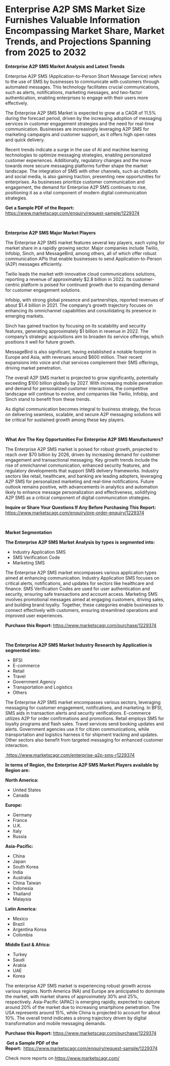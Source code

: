 <p><h1>Enterprise A2P SMS Market Size Furnishes Valuable Information Encompassing Market Share, Market Trends, and Projections Spanning from 2025 to 2032</h1></p><p><strong>Enterprise A2P SMS Market Analysis and Latest Trends</strong></p>
<p><p>Enterprise A2P SMS (Application-to-Person Short Message Service) refers to the use of SMS by businesses to communicate with customers through automated messages. This technology facilitates crucial communications, such as alerts, notifications, marketing messages, and two-factor authentication, enabling enterprises to engage with their users more effectively.</p><p>The Enterprise A2P SMS Market is expected to grow at a CAGR of 11.5% during the forecast period, driven by the increasing adoption of messaging services in customer engagement strategies and the need for real-time communication. Businesses are increasingly leveraging A2P SMS for marketing campaigns and customer support, as it offers high open rates and quick delivery. </p><p>Recent trends indicate a surge in the use of AI and machine learning technologies to optimize messaging strategies, enabling personalized customer experiences. Additionally, regulatory changes and the move towards more secure messaging platforms further shape the market landscape. The integration of SMS with other channels, such as chatbots and social media, is also gaining traction, presenting new opportunities for enterprises. As businesses prioritize customer communication and engagement, the demand for Enterprise A2P SMS continues to rise, positioning it as a vital component of modern digital communication strategies.</p></p>
<p><strong>Get a Sample PDF of the Report:&nbsp;</strong> <a href="https://www.marketscagr.com/enquiry/request-sample/1229374?utm_campaign=2940&utm_medium=2&utm_source=Github&utm_content=ia&utm_term=11032025&utm_id=enterprise-a2p-sms">https://www.marketscagr.com/enquiry/request-sample/1229374</a></p>
<p>&nbsp;</p>
<p><strong>Enterprise A2P SMS Major Market Players</strong></p>
<p><p>The Enterprise A2P SMS market features several key players, each vying for market share in a rapidly growing sector. Major companies include Twilio, Infobip, Sinch, and MessageBird, among others, all of which offer robust communication APIs that enable businesses to send Application-to-Person (A2P) messages efficiently.</p><p>Twilio leads the market with innovative cloud communications solutions, reporting a revenue of approximately $2.8 billion in 2022. Its customer-centric platform is poised for continued growth due to expanding demand for customer engagement solutions.</p><p>Infobip, with strong global presence and partnerships, reported revenues of about $1.4 billion in 2021. The company’s growth trajectory focuses on enhancing its omnichannel capabilities and consolidating its presence in emerging markets.</p><p>Sinch has gained traction by focusing on its scalability and security features, generating approximately $1 billion in revenue in 2022. The company’s strategic acquisitions aim to broaden its service offerings, which positions it well for future growth.</p><p>MessageBird is also significant, having established a notable footprint in Europe and Asia, with revenues around $600 million. Their recent expansions into voice and chat services complement their SMS offerings, driving market penetration.</p><p>The overall A2P SMS market is projected to grow significantly, potentially exceeding $100 billion globally by 2027. With increasing mobile penetration and demand for personalized customer interactions, the competitive landscape will continue to evolve, and companies like Twilio, Infobip, and Sinch stand to benefit from these trends. </p><p>As digital communication becomes integral to business strategy, the focus on delivering seamless, scalable, and secure A2P messaging solutions will be critical for sustained growth among these key players.</p></p>
<p>&nbsp;</p>
<p><strong>What Are The Key Opportunities For Enterprise A2P SMS Manufacturers?</strong></p>
<p><p>The Enterprise A2P SMS market is poised for robust growth, projected to reach over $70 billion by 2026, driven by increasing demand for customer engagement and transactional messaging. Key growth trends include the rise of omnichannel communication, enhanced security features, and regulatory developments that support SMS delivery frameworks. Industry sectors like retail, healthcare, and banking are leading adopters, leveraging A2P SMS for personalized marketing and real-time notifications. Future outlook remains positive, with advancements in analytics and automation likely to enhance message personalization and effectiveness, solidifying A2P SMS as a critical component of digital communication strategies.</p></p>
<p><strong>Inquire or Share Your Questions If Any Before Purchasing This Report:</strong> <a href="https://www.marketscagr.com/enquiry/pre-order-enquiry/1229374?utm_campaign=2940&utm_medium=2&utm_source=Github&utm_content=ia&utm_term=11032025&utm_id=enterprise-a2p-sms">https://www.marketscagr.com/enquiry/pre-order-enquiry/1229374</a></p>
<p>&nbsp;</p>
<p><strong>Market Segmentation</strong></p>
<p><strong>The Enterprise A2P SMS Market Analysis by types is segmented into:</strong></p>
<p><ul><li>Industry Application SMS</li><li>SMS Verification Code</li><li>Marketing SMS</li></ul></p>
<p><p>The Enterprise A2P SMS market encompasses various application types aimed at enhancing communication. Industry Application SMS focuses on critical alerts, notifications, and updates for sectors like healthcare and finance. SMS Verification Codes are used for user authentication and security, ensuring safe transactions and account access. Marketing SMS involves promotional messages aimed at engaging customers, driving sales, and building brand loyalty. Together, these categories enable businesses to connect effectively with customers, ensuring streamlined operations and improved user experiences.</p></p>
<p><strong>Purchase this Report:&nbsp;</strong><a href="https://www.marketscagr.com/purchase/1229374?utm_campaign=2940&utm_medium=2&utm_source=Github&utm_content=ia&utm_term=11032025&utm_id=enterprise-a2p-sms">https://www.marketscagr.com/purchase/1229374</a></p>
<p>&nbsp;</p>
<p><strong>The Enterprise A2P SMS Market Industry Research by Application is segmented into:</strong></p>
<p><ul><li>BFSI</li><li>E-commerce</li><li>Retail</li><li>Travel</li><li>Government Agency</li><li>Transportation and Logistics</li><li>Others</li></ul></p>
<p><p>The Enterprise A2P SMS market encompasses various sectors, leveraging messaging for customer engagement, notifications, and marketing. In BFSI, SMS aids in transaction alerts and security verifications. E-commerce utilizes A2P for order confirmations and promotions. Retail employs SMS for loyalty programs and flash sales. Travel services send booking updates and alerts. Government agencies use it for citizen communications, while transportation and logistics harness it for shipment tracking and updates. Other sectors also benefit from targeted messaging for enhanced customer interaction.</p></p>
<p><a href="https://www.marketscagr.com/enterprise-a2p-sms-r1229374?utm_campaign=2940&utm_medium=2&utm_source=Github&utm_content=ia&utm_term=11032025&utm_id=enterprise-a2p-sms">&nbsp;https://www.marketscagr.com/enterprise-a2p-sms-r1229374</a></p>
<p><strong>In terms of Region, the Enterprise A2P SMS Market Players available by Region are:</strong></p>
<p>
    <p> <strong> North America: </strong>
        <ul>
            <li>United States</li>
            <li>Canada</li>
        </ul>
        </p> 
    <p> <strong> Europe: </strong>
        <ul>
            <li>Germany</li>
            <li>France</li>
            <li>U.K.</li>
            <li>Italy</li>
            <li>Russia</li>
        </ul>
        </p> 
    <p> <strong> Asia-Pacific: </strong>
        <ul>
            <li>China</li>
            <li>Japan</li>
            <li>South Korea</li>
            <li>India</li>
            <li>Australia</li>
            <li>China Taiwan</li>
            <li>Indonesia</li>
            <li>Thailand</li>
            <li>Malaysia</li>
        </ul>
        </p> 
    <p> <strong> Latin America: </strong>
        <ul>
            <li>Mexico</li>
            <li>Brazil</li>
            <li>Argentina Korea</li>
            <li>Colombia</li>
        </ul>
        </p> 
    <p> <strong> Middle East & Africa: </strong>
        <ul>
            <li>Turkey</li>
            <li>Saudi</li>
            <li>Arabia</li>
            <li>UAE</li>
            <li>Korea</li>
        </ul>
    </p>
    </p>
<p><p>The enterprise A2P SMS market is experiencing robust growth across various regions. North America (NA) and Europe are anticipated to dominate the market, with market shares of approximately 30% and 25%, respectively. Asia-Pacific (APAC) is emerging rapidly, expected to capture around 20% of the market due to increasing smartphone penetration. The USA represents around 15%, while China is projected to account for about 10%. The overall trend indicates a strong trajectory driven by digital transformation and mobile messaging demands.</p></p>
<p><strong>Purchase this Report: </strong><a href="https://www.marketscagr.com/purchase/1229374?utm_campaign=2940&utm_medium=2&utm_source=Github&utm_content=ia&utm_term=11032025&utm_id=enterprise-a2p-sms">https://www.marketscagr.com/purchase/1229374</a></p>
<p>&nbsp;<strong>Get a Sample PDF of the Report:&nbsp;&nbsp;</strong><a href="https://www.marketscagr.com/enquiry/request-sample/1229374?utm_campaign=2940&utm_medium=2&utm_source=Github&utm_content=ia&utm_term=11032025&utm_id=enterprise-a2p-sms">https://www.marketscagr.com/enquiry/request-sample/1229374</a></p>
<p><strong></strong></p>
<p>Check more reports on <a href="https://www.marketscagr.com/?utm_campaign=2940&utm_medium=2&utm_source=Github&utm_content=ia&utm_term=11032025&utm_id=enterprise-a2p-sms">https://www.marketscagr.com/</a></p>